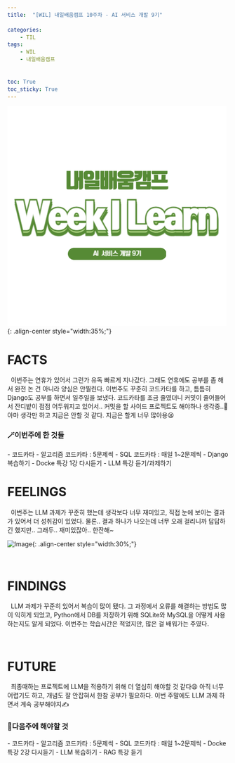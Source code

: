 ```yaml
---
title:  "[WIL] 내일배움캠프 10주차 - AI 서비스 개발 9기" 

categories: 
    - TIL
tags: 
    - WIL
    - 내일배움캠프


toc: True
toc_sticky: True
---
```


![TIL](/assets/images/WIL.png){: .align-center style="width:35%;"}

# FACTS
&nbsp; 이번주는 연휴가 있어서 그런가 유독 빠르게 지나갔다. 그래도 연휴에도 공부를 좀 해서 완전 논 건 아니라 양심은 안찔린다. 이번주도 꾸준히 코드카타를 하고, 틈틈히 Django도 공부를 하면서 일주일을 보냈다. 코드카타를 조금 줄였더니 커밋이 줄어들어서 잔디밭이 점점 어두워지고 있어서.. 커밋을 할 사이드 프로젝트도 해야하나 생각중..🤔 아마 생각만 하고 지금은 안할 것 같다. 지금은 할게 너무 많아용😫

<h3>🪄이번주에 한 것들</h3>
- 코드카타
  - 알고리즘 코드카타 : 5문제씩
  - SQL 코드카타 : 매일 1~2문제씩
- Django 복습하기
- Docke 특강 1강 다시듣기
- LLM 특강 듣기/과제하기

<br>

# FEELINGS

&nbsp; 이번주는 LLM 과제가 꾸준히 했는데 생각보다 너무 재미있고, 직접 눈에 보이는 결과가 있어서 더 성취감이 있었다. 물론.. 결과 하나가 나오는데 너무 오래 걸리니까 답답하긴 했지만.. 그래두.. 재미있잖아.. 한잔해~

![Image](https://github.com/user-attachments/assets/6afad7b4-94a9-49de-ad51-f34bd984cfff){: .align-center style="width:30%;"}

<br>

# FINDINGS

&nbsp; LLM 과제가 꾸준히 있어서 복습이 많이 됐다. 그 과정에서 오류를 해결하는 방법도 많이 익히게 되었고, Python에서 DB를 저장하기 위해 SQLite와 MySQL을 어떻게 사용하는지도 알게 되었다. 이번주는 학습시간은 적었지만, 많은 걸 배워가는 주였다.

<br>

# FUTURE

&nbsp; 최종때하는 프로젝트에 LLM을 적용하기 위해 더 열심히 해야할 것 같다😫 아직 너무 어렵기도 하고, 개념도 잘 안잡혀서 한참 공부가 필요하다. 이번 주말에도 LLM 과제 하면서 계속 공부해야지✍️

<h3>📝다음주에 해야할 것</h3>
- 코드카타
  - 알고리즘 코드카타 : 5문제씩
  - SQL 코드카타 : 매일 1~2문제씩
- Docke 특강 2강 다시듣기
- LLM 복습하기
- RAG 특강 듣기